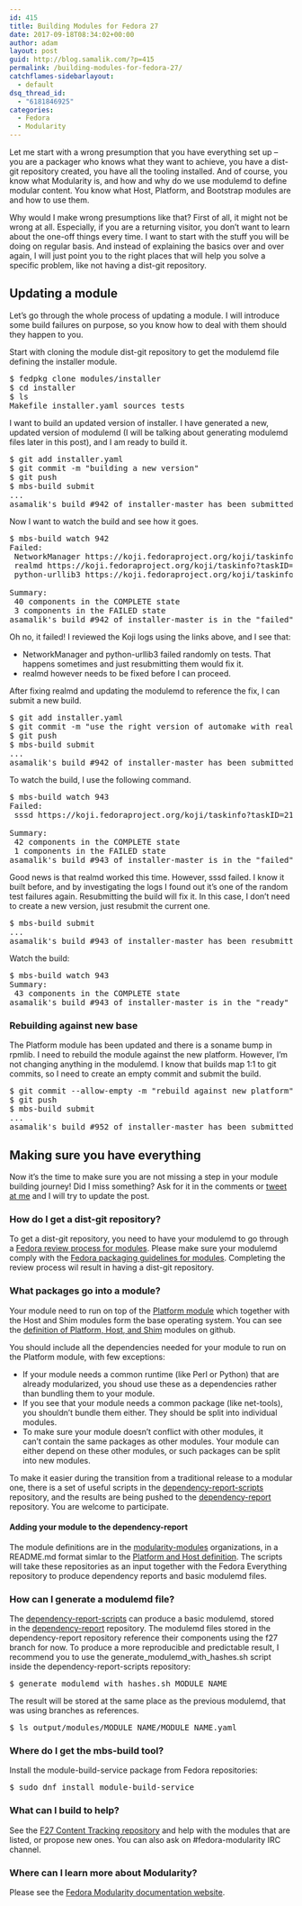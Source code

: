 ```yaml
---
id: 415
title: Building Modules for Fedora 27
date: 2017-09-18T08:34:02+00:00
author: adam
layout: post
guid: http://blog.samalik.com/?p=415
permalink: /building-modules-for-fedora-27/
catchflames-sidebarlayout:
  - default
dsq_thread_id:
  - "6181846925"
categories:
  - Fedora
  - Modularity
---
```

Let me start with a wrong presumption that you have everything set up &#8211; you are a packager who knows what they want to achieve, you have a dist-git repository created, you have all the tooling installed. And of course, you know what Modularity is, and how and why do we use modulemd to define modular content. You know what Host, Platform, and Bootstrap modules are and how to use them.

Why would I make wrong presumptions like that? First of all, it might not be wrong at all. Especially, if you are a returning visitor, you don&#8217;t want to learn about the one-off things every time. I want to start with the stuff you will be doing on regular basis. And instead of explaining the basics over and over again, I will just point you to the right places that will help you solve a specific problem, like not having a dist-git repository.

## Updating a module

Let&#8217;s go through the whole process of updating a module. I will introduce some build failures on purpose, so you know how to deal with them should they happen to you.

Start with cloning the module dist-git repository to get the modulemd file defining the installer module.

<pre>$ fedpkg clone modules/installer
$ cd installer
$ ls
Makefile installer.yaml sources tests</pre>

I want to build an updated version of installer. I have generated a new, updated version of modulemd (I will be talking about generating modulemd files later in this post), and I am ready to build it.

<pre>$ git add installer.yaml
$ git commit -m "building a new version"
$ git push
$ mbs-build submit
...
asamalik's build #942 of installer-master has been submitted</pre>

Now I want to watch the build and see how it goes.

<pre>$ mbs-build watch 942
Failed:
 NetworkManager https://koji.fedoraproject.org/koji/taskinfo?taskID=21857852
 realmd https://koji.fedoraproject.org/koji/taskinfo?taskID=21857947
 python-urllib3 https://koji.fedoraproject.org/koji/taskinfo?taskID=21857955

Summary:
 40 components in the COMPLETE state
 3 components in the FAILED state
asamalik's build #942 of installer-master is in the "failed" state</pre>

Oh no, it failed! I reviewed the Koji logs using the links above, and I see that:

  * NetworkManager and python-urllib3 failed randomly on tests. That happens sometimes and just resubmitting them would fix it.
  * realmd however needs to be fixed before I can proceed.

After fixing realmd and updating the modulemd to reference the fix, I can submit a new build.

<pre>$ git add installer.yaml
$ git commit -m "use the right version of automake with realmd"
$ git push
$ mbs-build submit
...
asamalik's build #942 of installer-master has been submitted</pre>

To watch the build, I use the following command.

<pre>$ mbs-build watch 943
Failed:
 sssd https://koji.fedoraproject.org/koji/taskinfo?taskID=21859852

Summary:
 42 components in the COMPLETE state
 1 components in the FAILED state
asamalik's build #943 of installer-master is in the "failed" state</pre>

Good news is that realmd worked this time. However, sssd failed. I know it built before, and by investigating the logs I found out it&#8217;s one of the random test failures again. Resubmitting the build will fix it. In this case, I don&#8217;t need to create a new version, just resubmit the current one.

<pre>$ mbs-build submit
...
asamalik's build #943 of installer-master has been resubmitted</pre>

Watch the build:

<pre>$ mbs-build watch 943
Summary:
 43 components in the COMPLETE state
asamalik's build #943 of installer-master is in the "ready" state</pre>

### Rebuilding against new base

The Platform module has been updated and there is a soname bump in rpmlib. I need to rebuild the module against the new platform. However, I&#8217;m not changing anything in the modulemd. I know that builds map 1:1 to git commits, so I need to create an empty commit and submit the build.

<pre>$ git commit --allow-empty -m "rebuild against new platform"
$ git push
$ mbs-build submit
...
asamalik's build #952 of installer-master has been submitted</pre>

## Making sure you have everything

Now it&#8217;s the time to make sure you are not missing a step in your module building journey! Did I miss something? Ask for it in the comments or <a href="https://twitter.com/adsamalik" target="_blank">tweet at me</a> and I will try to update the post.

### How do I get a dist-git repository?

To get a dist-git repository, you need to have your modulemd to go through a <a href="https://fedoraproject.org/wiki/Module:Review_Process" target="_blank">Fedora review process for modules</a>. Please make sure your modulemd comply with the <a href="https://fedoraproject.org/wiki/Module:Guidelines" target="_blank">Fedora packaging guidelines for modules</a>. Completing the review process wil result in having a dist-git repository.

### What packages go into a module?

Your module need to run on top of the <a href="https://fedoraproject.org/wiki/Host_and_Platform" target="_blank">Platform module</a> which together with the Host and Shim modules form the base operating system. You can see the <a href="https://github.com/fedora-modularity/hp" target="_blank">definition of Platform, Host, and Shim</a> modules on github.

You should include all the dependencies needed for your module to run on the Platform module, with few exceptions:

  * If your module needs a common runtime (like Perl or Python) that are already modularized, you shoud use these as a dependencies rather than bundling them to your module.
  * If you see that your module needs a common package (like net-tools), you shouldn&#8217;t bundle them either. They should be split into individual modules.
  * To make sure your module doesn&#8217;t conflict with other modules, it can&#8217;t contain the same packages as other modules. Your module can either depend on these other modules, or such packages can be split into new modules.

To make it easier during the transition from a traditional release to a modular one, there is a set of useful scripts in the <a href="https://github.com/fedora-modularity/dependency-report-scripts" target="_blank">dependency-report-scripts</a> repository, and the results are being pushed to the <a href="https://github.com/fedora-modularity/dependency-report" target="_blank">dependency-report</a> repository. You are welcome to participate.

#### Adding your module to the dependency-report

The module definitions are in the <a href="https://github.com/modularity-modules/" target="_blank">modularity-modules</a> organizations, in a README.md format simlar to the <a href="https://github.com/fedora-modularity/hp" target="_blank">Platform and Host definition</a>. The scripts will take these repositories as an input together with the Fedora Everything repository to produce dependency reports and basic modulemd files.

### How can I generate a modulemd file?

The <a href="https://github.com/fedora-modularity/dependency-report-scripts" target="_blank">dependency-report-scripts</a> can produce a basic modulemd, stored in the <a href="https://github.com/fedora-modularity/dependency-report" target="_blank">dependency-report</a> repository. The modulemd files stored in the dependency-report repository reference their components using the f27 branch for now. To produce a more reproducible and predictable result, I recommend you to use the generate\_modulemd\_with_hashes.sh script inside the dependency-report-scripts repository:

<pre>$ generate_modulemd_with_hashes.sh MODULE_NAME</pre>

The result will be stored at the same place as the previous modulemd, that was using branches as references.

<pre>$ ls output/modules/MODULE_NAME/MODULE_NAME.yaml</pre>

### Where do I get the mbs-build tool?

Install the module-build-service package from Fedora repositories:

<pre>$ sudo dnf install module-build-service</pre>

### What can I build to help?

See the [F27 Content Tracking repository](https://github.com/fedora-modularity/f27-content-tracking) and help with the modules that are listed, or propose new ones. You can also ask on #fedora-modularity IRC channel.

### Where can I learn more about Modularity?

Please see the <a href="https://docs.pagure.org/modularity" target="_blank">Fedora Modularity documentation website</a>.

&nbsp;

&nbsp;